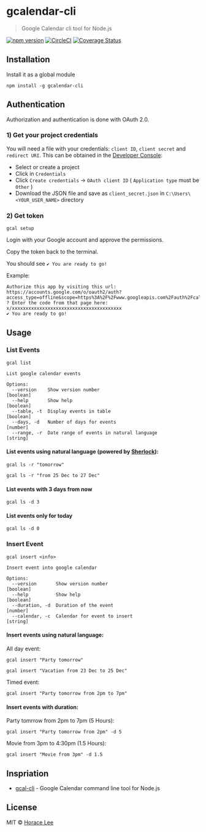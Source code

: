 # gcalendar-cli

> Google Calendar cli tool for Node.js

[![npm version](https://badge.fury.io/js/gcalendar-cli.svg)](https://badge.fury.io/js/gcalendar-cli)
[![CircleCI](https://circleci.com/gh/horacehylee/gcalendar-cli.svg?style=svg)](https://circleci.com/gh/horacehylee/gcalendar-cli)
[![Coverage Status](https://coveralls.io/repos/github/horacehylee/gcalendar-cli/badge.svg?branch=master)](https://coveralls.io/github/horacehylee/gcalendar-cli?branch=master)

## Installation

Install it as a global module
```
npm install -g gcalendar-cli
```

## Authentication

Authorization and authentication is done with OAuth 2.0. 

### 1) Get your project credentials

You will need a file with your credentials: `client ID`, `client secret` and `redirect URI`. This can be obtained in the [Developer Console](https://console.developer.google.com):

- Select or create a project
- Click in `Credentials`
- Click `Create credentials` → `OAuth client ID` ( `Application type` must be `Other` )
- Download the JSON file and save as `client_secret.json` in `C:\Users\<YOUR_USER_NAME>` directory


### 2) Get token

```
gcal setup
```

Login with your Google account and approve the permissions.

Copy the token back to the terminal.

You should see `✔️ You are ready to go!`

Example:

```
Authorize this app by visiting this url:
https://accounts.google.com/o/oauth2/auth?access_type=offline&scope=https%3A%2F%2Fwww.googleapis.com%2Fauth%2Fcalendar%20https%3A%2F%2Fwww.googleapis.com%2Fauth%2Fcalendar.readonly&response_type=code&client_id=xxxxxxxxxxxxxxxxxxxxxxxxxxxxxxxxxxxxxx&redirect_uri=urn%3Aietf%3Awg%3Aoauth%3A2.0%3Aoob
? Enter the code from that page here: x/xxxxxxxxxxxxxxxxxxxxxxxxxxxxxxxxxxxxxxxx
✔️ You are ready to go!
```

## Usage

### List Events

```
gcal list

List google calendar events

Options:
  --version    Show version number                                     [boolean]
  --help       Show help                                               [boolean]
  --table, -t  Display events in table                                 [boolean]
  --days, -d   Number of days for events                                [number]
  --range, -r  Date range of events in natural language                 [string]
```

#### List events using natural language (powered by [Sherlock](https://github.com/neilgupta/Sherlock)):
```
gcal ls -r "tomorrow"
```
```
gcal ls -r "from 25 Dec to 27 Dec"
```

#### List events with 3 days from now
```
gcal ls -d 3
```

#### List events only for today
```
gcal ls -d 0
```

### Insert Event

```
gcal insert <info>

Insert event into google calendar

Options:
  --version       Show version number                                  [boolean]
  --help          Show help                                            [boolean]
  --duration, -d  Duration of the event                                 [number]
  --calendar, -c  Calendar for event to insert                          [string]
```

#### Insert events using natural language:

All day event: 

```
gcal insert "Party tomorrow"
```

```
gcal insert "Vacation from 23 Dec to 25 Dec"
```

Timed event:

```
gcal insert "Party tomorrow from 2pm to 7pm"
```

#### Insert events with duration:

Party tomrrow from 2pm to 7pm (5 Hours):

```
gcal insert "Party tomorrow from 2pm" -d 5
```

Movie from 3pm to 4:30pm (1.5 Hours):

```
gcal insert "Movie from 3pm" -d 1.5
```

## Inspriation

- [gcal-cli](https://github.com/toniov/gcal-cli) - Google Calendar command line tool for Node.js

## License

MIT © [Horace Lee](https://github.com/horacehylee)